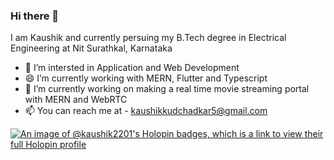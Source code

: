 ### Hi there 👋

I am Kaushik and currently persuing my B.Tech degree in Electrical Engineering at Nit Surathkal, Karnataka


- 🌱 I’m intersted in Application and Web Development
- 😄 I’m currently working with MERN, Flutter and Typescript
- 🔭 I’m currently working on making a real time movie streaming portal with MERN and WebRTC
- 📫 You can reach me at - kaushikkudchadkar5@gmail.com

[![An image of @kaushik2201's Holopin badges, which is a link to view their full Holopin profile](https://holopin.me/kaushik2201)](https://holopin.io/@kaushik2201)

  

<!--
**Kaushik2201/Kaushik2201** is a ✨ _special_ ✨ repository because its `README.md` (this file) appears on your GitHub profile.

Here are some ideas to get you started:

- 🔭 I’m currently working on ...
- 🌱 I’m currently learning ...
- 👯 I’m looking to collaborate on ...
- 🤔 I’m looking for help with ...
- 💬 Ask me about ...
- 📫 How to reach me: ...
- 😄 Pronouns: ...
- ⚡ Fun fact: ...

<img align="left" alt="Kaushik2201 GitHub Stats" src="https://github-readme-stats.vercel.app/api?username=Kaushik2201&show_icons=true&hide_border=true" />
<img align="center" src="https://github-readme-stats.vercel.app/api/top-langs/?username=Kaushik2201&show_icons=true&hide_border=true" /></a>

New 
 <img align="left" alt="Kaushik2201 GitHub Stats" src="https://github-readme-stats.vercel.app/api?username=Kaushik2201&show_icons=true&hide_border=true" /> <br/>
<br/>

![](https://github-readme-stats.vercel.app/api/top-langs/?username=kaushik2201&theme=city_light&hide_border=false&include_all_commits=true&count_private=true&layout=compact)


 ![](https://github-readme-streak-stats.herokuapp.com/?user=kaushik2201&theme=city_light&hide_border=false)<br/>

-->

